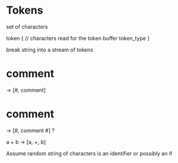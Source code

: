 # Tokens

set of characters

token {
    // characters read for the token
    buffer
    token_type
}

break string into a stream of tokens

# comment
-> 
[#, comment]

# comment #
-> [#, comment #]
?

a + b
->
[a, +, b]


Assume random string of characters is an identifier or possibly an if